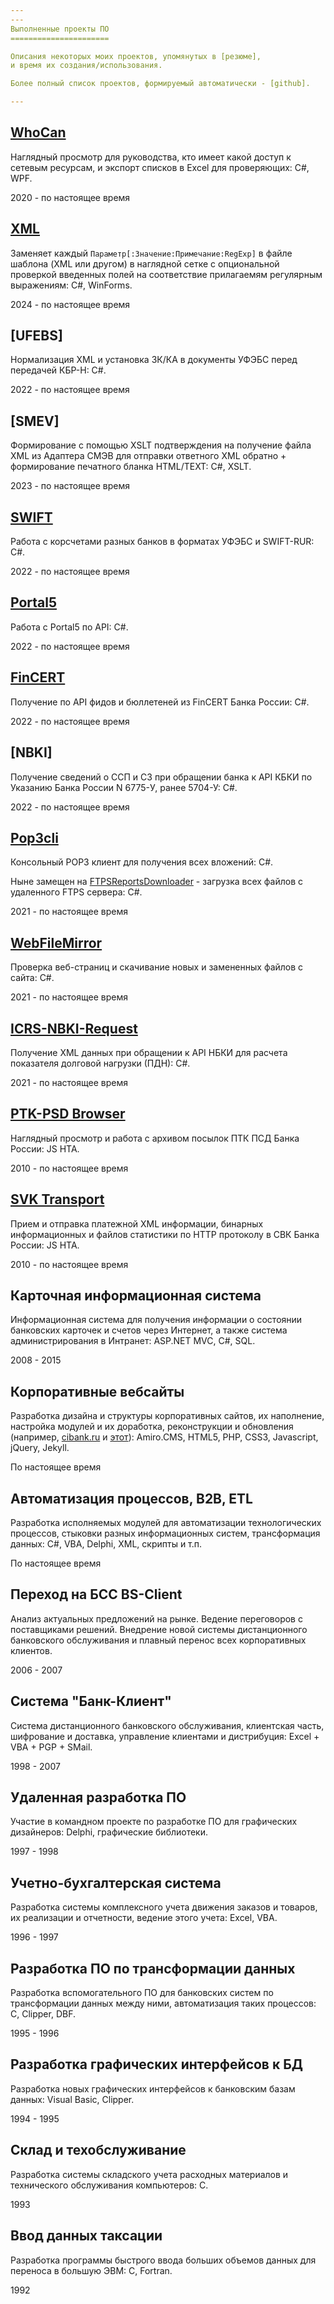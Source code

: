 ```yaml
---
---
Выполненные проекты ПО
======================

Описания некоторых моих проектов, упомянутых в [резюме],
и время их создания/использования.

Более полный список проектов, формируемый автоматически - [github].

---
```


## [WhoCan]

Наглядный просмотр для руководства, кто имеет какой доступ к сетевым
ресурсам, и экспорт списков в Excel для проверяющих: C#, WPF.

2020 - по настоящее время

## [XML]

Заменяет каждый `Параметр[:Значение:Примечание:RegExp]` в файле шаблона
(XML или другом) в наглядной сетке с опциональной проверкой введенных полей
на соответствие прилагаемям регулярным выражениям: C#, WinForms.

2024 - по настоящее время

## [UFEBS]

Нормализация XML и установка ЗК/КА в документы УФЭБС перед передачей
КБР-Н: C#.

2022 - по настоящее время

## [SMEV]

Формирование с помощью XSLT подтверждения на получение файла XML из
Адаптера СМЭВ для отправки ответного XML обратно + формирование печатного
бланка HTML/TEXT: C#, XSLT.

2023 - по настоящее время

## [SWIFT]

Работа с корсчетами разных банков в форматах УФЭБС и SWIFT-RUR: C#.

2022 - по настоящее время

## [Portal5]

Работа с Portal5 по API: C#.

2022 - по настоящее время

## [FinCERT]

Получение по API фидов и бюллетеней из FinCERT Банка России: C#.

2022 - по настоящее время

## [NBKI]

Получение сведений о ССП и СЗ при обращении банка к API КБКИ по Указанию
Банка России N 6775-У, ранее 5704-У: C#.

2022 - по настоящее время

## [Pop3cli]

Консольный POP3 клиент для получения всех вложений: C#.

Ныне замещен на [FTPSReportsDownloader] - загрузка всех файлов с удаленного
FTPS сервера: C#.

2021 - по настоящее время

## [WebFileMirror]

Проверка веб-страниц и скачивание новых и замененных файлов с сайта: C#.

2021 - по настоящее время

## [ICRS-NBKI-Request]

Получение XML данных при обращении к API НБКИ для расчета показателя долговой
нагрузки (ПДН): C#.

2021 - по настоящее время

## [PTK-PSD Browser]

Наглядный просмотр и работа с архивом посылок ПТК ПСД Банка России: JS HTA.

2010 - по настоящее время

## [SVK Transport]

Прием и отправка платежной XML информации, бинарных информационных и файлов 
статистики по HTTP протоколу в СВК Банка России: JS HTA.

2010 - по настоящее время

## Карточная информационная система

Информационная система для получения информации о состоянии банковских 
карточек и счетов через Интернет, а также система администрирования в 
Интранет: ASP.NET MVC, C#, SQL.

2008 - 2015

## Корпоративные вебсайты

Разработка дизайна и структуры корпоративных сайтов, их наполнение, настройка 
модулей и их доработка, реконструкции и обновления (например, [cibank.ru] и
[этот]):
Amiro.CMS, HTML5, PHP, CSS3, Javascript, jQuery, Jekyll.

По настоящее время

## Автоматизация процессов, B2B, ETL

Разработка исполняемых модулей для автоматизации технологических процессов, 
стыковки разных информационных систем, трансформация данных: 
C#, VBA, Delphi, XML, скрипты и т.п.

По настоящее время

## Переход на БСС BS-Client

Анализ актуальных предложений на рынке. Ведение переговоров с поставщиками 
решений. Внедрение новой системы дистанционного банковского обслуживания и 
плавный перенос всех корпоративных клиентов.

2006 - 2007

## Система "Банк-Клиент"

Система дистанционного банковского обслуживания, клиентская часть, шифрование 
и доставка, управление клиентами и дистрибуция: Excel + VBA + PGP + SMail.

1998 - 2007

## Удаленная разработка ПО

Участие в командном проекте по разработке ПО для графических дизайнеров: 
Delphi, графические библиотеки.

1997 - 1998

## Учетно-бухгалтерская система

Разработка системы комплексного учета движения заказов и товаров, их реализации 
и отчетности, ведение этого учета: Excel, VBA.

1996 - 1997

## Разработка ПО по трансформации данных

Разработка вспомогательного ПО для банковских систем по трансформации данных 
между ними, автоматизация таких процессов: C, Clipper, DBF.

1995 - 1996

## Разработка графических интерфейсов к БД

Разработка новых графических интерфейсов к банковским базам данных: 
Visual Basic, Clipper.

1994 - 1995

## Склад и техобслуживание

Разработка системы складского учета расходных материалов и технического 
обслуживания компьютеров: С.

1993

## Ввод данных таксации

Разработка программы быстрого ввода больших объемов данных для переноса в 
большую ЭВМ: С, Fortran.

1992


[резюме]: /resume
[github]: /github
[WhoCan]: //github.com/diev/WhoCan
[XML]: //github.com/diev/ReplForms
[УФЭБС]: //github.com/diev/Ufebs-N
[СМЭВ]: //github.com/diev/SMEV-Works
[SWIFT]: //github.com/diev/Ufebs-Works
[Portal5]: //github.com/diev/Portal5-Works
[FinCERT]: //github.com/diev/FinCERT-Client
[НБКИ]: //github.com/diev/Api5704
[Pop3cli]: //github.com/diev/Pop3cli
[FTPSReportsDownloader]: //github.com/diev/FTPSReportsDownloader
[WebFileMirror]: //github.com/diev/WebFileMirror
[ICRS-NBKI-Request]: //github.com/diev/ICRS-NBKI-Request
[PTK-PSD Browser]: //github.com/diev/PTK-PSD-Browser-hta
[SVK Transport]: //github.com/diev/SVK-Transport-hta
[cibank.ru]: //cibank.ru/ "АО «Сити Инвест Банк»"
[этот]: /
